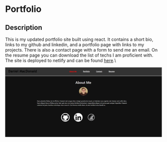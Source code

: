 # Portfolio

## Description
This is my updated portfolio site built using react. It contains a short bio, links to my github and linkedin, and a portfolio page with links to my projects. There is also a contact page with a form to send me an email. On the resume page you can download the list of techs I am proficient with. The site is deployed to netlify and can be found [here](https://danmacportfolio.netlify.app/#about).\

![Portfolio](./public/images/portfolio2.png)
